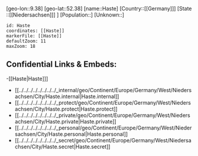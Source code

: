 ﻿---
location: [52.38,9.38]
mapzoom: [7,12] 
mapmarker: city 
type: City
tags:
- geo/City


SpocWebEntityId: 30798
isDeleted: false
confidential: public

---
[geo-lon::9.38]
[geo-lat::52.38]
[name::Haste]
[Country::[[Germany]]]
[State ::[[Niedersachsen]]] ]
[Population::]
[Unknown::]


```leaflet
id: Haste
coordinates: [[Haste]]
markerFile: [[Haste]]
defaultZoom: 11 
maxZoom: 18
```


## Confidential Links & Embeds: 
-[[Haste|Haste]]] 
- [[../../../../../../../../_internal/geo/Continent/Europe/Germany/West/Niedersachsen/City/Haste.internal|Haste.internal]] 
- [[../../../../../../../../_protect/geo/Continent/Europe/Germany/West/Niedersachsen/City/Haste.protect|Haste.protect]] 
- [[../../../../../../../../_private/geo/Continent/Europe/Germany/West/Niedersachsen/City/Haste.private|Haste.private]] 
- [[../../../../../../../../_personal/geo/Continent/Europe/Germany/West/Niedersachsen/City/Haste.personal|Haste.personal]] 
- [[../../../../../../../../_secret/geo/Continent/Europe/Germany/West/Niedersachsen/City/Haste.secret|Haste.secret]] 
